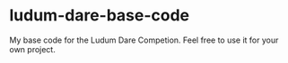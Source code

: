ludum-dare-base-code
====================

My base code for the Ludum Dare Competion. Feel free to use it for your own project.
